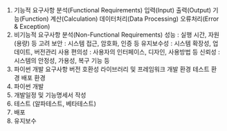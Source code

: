 1. 기능적 요구사항 분석(Functional Requirements)
   입력(Input)
   출력(Output)
   기능(Function)
   계산(Calculation)
   데이터처리(Data Processing)
   오류처리(Error & Exception)
2. 비기능적 요구사항 분석(Non-Functional Requirements)
   성능 : 실행 시간, 자원(용량) 등 고려
   보안 : 시스템 접근, 암호화, 인증 등
   유지보수성 : 시스템 확장성, 업데이트, 버전관리
   사용 편의성 : 사용자의 인터페이스, 디자인, 사용방법 등
   신뢰성 : 시스템의 안정성, 가용성, 복구 기능 등
3. 파이썬 개발 요구사항
   버전 호환성
   라이브러리 및 프레임워크
   개발 환경
   테스트 환경
   배포 환경
4. 파이썬 개발
5. 개발일정 및 기능명세서 작성
6. 테스트 (알파테스트, 베타테스트)
7. 배포
8. 유지보수
